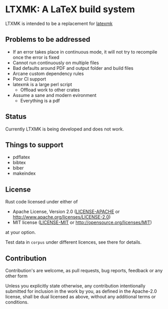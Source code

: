 # LTXMK: A LaTeX build system

LTXMK is intended to be a replacement for [latexmk](https://mg.readthedocs.io/latexmk.html)

## Problems to be addressed

- If an error takes place in continuous mode, it will not try to recompile once
 the error is fixed
 - Cannot run continuously on multiple files
 - Bad defaults around PDF and output folder and build files
 - Arcane custom dependency rules
 - Poor CI support
 - latexmk is a large perl script
    - Offload work to other crates
 - Assume a sane and modern evironment
    - Everything is a pdf

## Status
Currently LTXMK is being developed and does not work.

## Things to support

- pdflatex
- bibtex
- biber
- makeindex

## License
Rust code licensed under either of
 * Apache License, Version 2.0
   ([LICENSE-APACHE](LICENSE-APACHE) or http://www.apache.org/licenses/LICENSE-2.0)
 * MIT license
   ([LICENSE-MIT](LICENSE-MIT) or http://opensource.org/licenses/MIT)
   
at your option.

Test data in `corpus` under different licences, see there for details.

## Contribution
Contribution's are welcome, as pull requests, bug reports, feedback or any
other form

Unless you explicitly state otherwise, any contribution intentionally submitted
for inclusion in the work by you, as defined in the Apache-2.0 license, shall
be dual licensed as above, without any additional terms or conditions.

